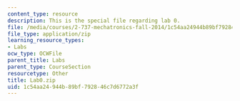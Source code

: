 ```yaml
---
content_type: resource
description: This is the special file regarding lab 0.
file: /media/courses/2-737-mechatronics-fall-2014/1c54aa24944b89bf792846c7d6772a3f_Lab0.zip
file_type: application/zip
learning_resource_types:
- Labs
ocw_type: OCWFile
parent_title: Labs
parent_type: CourseSection
resourcetype: Other
title: Lab0.zip
uid: 1c54aa24-944b-89bf-7928-46c7d6772a3f
---
```

